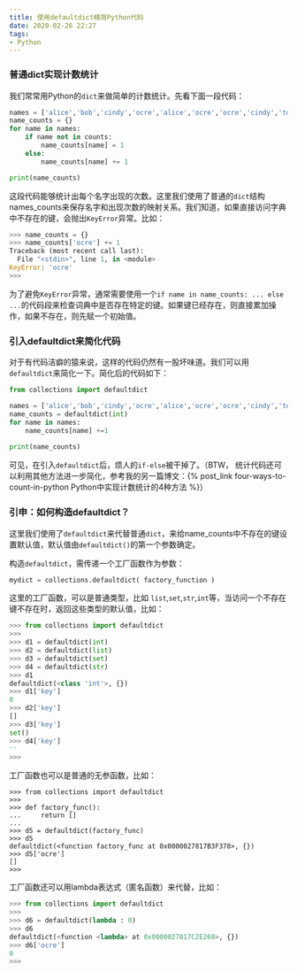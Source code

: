 ```yaml
---
title: 使用defaultdict精简Python代码
date: 2020-02-26 22:27
tags:
- Python
---
```


### 普通dict实现计数统计
我们常常用Python的`dict`来做简单的计数统计。先看下面一段代码：
```python
names = ['alice','bob','cindy','ocre','alice','ocre','ocre','cindy','tom']
name_counts = {}
for name in names:
    if name not in counts:
        name_counts[name] = 1
    else:
        name_counts[name] += 1

print(name_counts)
```
这段代码能够统计出每个名字出现的次数。这里我们使用了普通的`dict`结构names_counts来保存名字和出现次数的映射关系。我们知道，如果直接访问字典中不存在的键，会抛出`KeyError`异常。比如：
```python
>>> name_counts = {}
>>> name_counts['ocre'] += 1
Traceback (most recent call last):
  File "<stdin>", line 1, in <module>
KeyError: 'ocre'
>>>
```
为了避免`KeyError`异常，通常需要使用一个`if name in name_counts: ... else ...`的代码段来检查词典中是否存在特定的键。如果键已经存在，则直接累加操作，如果不存在，则先赋一个初始值。

### 引入defaultdict来简化代码
对于有代码洁癖的猿来说，这样的代码仍然有一股坏味道。我们可以用`defaultdict`来简化一下。简化后的代码如下：
```python
from collections import defaultdict

names = ['alice','bob','cindy','ocre','alice','ocre','ocre','cindy','tom']
name_counts = defaultdict(int)
for name in names:
    name_counts[name] +=1
    
print(name_counts)
```
可见，在引入`defaultdict`后，烦人的`if-else`被干掉了。（BTW， 统计代码还可以利用其他方法进一步简化，参考我的另一篇博文：{% post_link four-ways-to-count-in-python Python中实现计数统计的4种方法 %}）

### 引申：如何构造defaultdict？
这里我们使用了`defaultdict`来代替普通`dict`，来给name_counts中不存在的键设置默认值，默认值由`defaultdict()`的第一个参数确定。

构造`defaultdict`，需传递一个工厂函数作为参数：
```python
mydict = collections.defaultdict( factory_function )
```
这里的工厂函数，可以是普通类型，比如 `list`,`set`,`str`,`int`等，当访问一个不存在键不存在时，返回这些类型的默认值，比如：
```python
>>> from collections import defaultdict
>>>
>>> d1 = defaultdict(int)
>>> d2 = defaultdict(list)
>>> d3 = defaultdict(set)
>>> d4 = defaultdict(str)
>>> d1
defaultdict(<class 'int'>, {})
>>> d1['key']
0
>>> d2['key']
[]
>>> d3['key']
set()
>>> d4['key']
''
>>>
```

工厂函数也可以是普通的无参函数，比如：

```pytyon
>>> from collections import defaultdict
>>>
>>> def factory_func():
...     return []
...
>>> d5 = defaultdict(factory_func)
>>> d5
defaultdict(<function factory_func at 0x0000027817B3F378>, {})
>>> d5['ocre']
[]
>>>
```

工厂函数还可以用lambda表达式（匿名函数）来代替，比如：
```python
>>> from collections import defaultdict
>>>
>>> d6 = defaultdict(lambda : 0)
>>> d6
defaultdict(<function <lambda> at 0x0000027817C2E268>, {})
>>> d6['ocre']
0
>>>
```